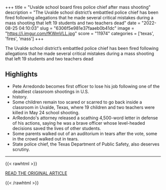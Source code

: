 +++
title = "Uvalde school board fires police chief after mass shooting"
description = "The Uvalde school district’s embattled police chief has been fired following allegations that he made several critical mistakes during a mass shooting that left 19 students and two teachers dead"
date = "2022-08-25 04:10:03"
slug = "6306f5e981e37faaeb0b41dc"
image = "https://i.imgur.com/fKWmVLL.jpg"
score = "11974"
categories = ['texas', 'fires', 'mass']
+++

The Uvalde school district’s embattled police chief has been fired following allegations that he made several critical mistakes during a mass shooting that left 19 students and two teachers dead

## Highlights

- Pete Arredondo becomes first officer to lose his job following one of the deadliest classroom shootings in U.S.
- history.
- Some children remain too scared or scarred to go back inside a classroom in Uvalde, Texas, where 19 children and two teachers were killed in May 24 school shooting.
- ArRedondo's attorney released a scathing 4,500-word letter in defense of his actions, saying he was a brave officer whose level-headed decisions saved the lives of other students.
- Some parents walked out of an auditorium in tears after the vote, some in the crowd walked out in tears.
- State police chief, the Texas Department of Public Safety, also deserves scrutiny.

---

{{< rawhtml >}}
  <p class="article-category">
    <a target="_blank" href="https://www.washingtonpost.com/national/uvalde-school-board-to-consider-firing-district-police-chief/2022/08/23/f366102e-235f-11ed-a72f-1e7149072fbc_story.html">READ THE ORIGINAL ARTICLE</a>
  </p>
{{< /rawhtml >}}
